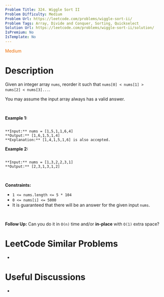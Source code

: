 ```yaml
---
Problem Title: 324. Wiggle Sort II
Problem Difficulty: Medium
Problem Url: https://leetcode.com/problems/wiggle-sort-ii/
Problem Tags: Array, Divide and Conquer, Sorting, Quickselect
Solution Url: https://leetcode.com/problems/wiggle-sort-ii/solution/
IsPremium: No
IsTemplate: No
---
```


<span style="color: rgb(239, 108, 0);">Medium</span>

# Description

Given an integer array `nums`, reorder it such that `nums[0] < nums[1] > nums[2] < nums[3]...`.


You may assume the input array always has a valid answer.


 


**Example 1:**



```

**Input:** nums = [1,5,1,1,6,4]
**Output:** [1,6,1,5,1,4]
**Explanation:** [1,4,1,5,1,6] is also accepted.

```

**Example 2:**



```

**Input:** nums = [1,3,2,2,3,1]
**Output:** [2,3,1,3,1,2]

```

 


**Constraints:**


* `1 <= nums.length <= 5 * 104`
* `0 <= nums[i] <= 5000`
* It is guaranteed that there will be an answer for the given input `nums`.


 


**Follow Up:** Can you do it in `O(n)` time and/or **in-place** with `O(1)` extra space?

# LeetCode Similar Problems

- []()

# Useful Discussions

- []()
